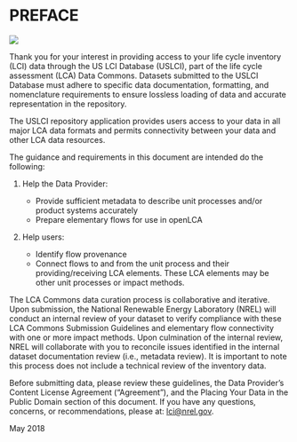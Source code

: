 # PREFACE

![](https://github.com/uslci-admin/private-uslci-content/blob/dev/images/NREL_1.png)

Thank you for your interest in providing access to your life cycle inventory (LCI) data through the US LCI Database (USLCI), part of the life cycle assessment (LCA) Data Commons. Datasets submitted to the USLCI Database must adhere to specific data documentation, formatting, and nomenclature requirements to ensure lossless loading of data and accurate representation in the repository.

The USLCI repository application provides users access to your data in all major LCA data formats and permits connectivity between your data and other LCA data resources.

The guidance and requirements in this document are intended do the following:

1. Help the Data Provider:
    *  Provide sufficient metadata to describe unit processes and/or product systems accurately
    *  Prepare elementary flows for use in openLCA

2. Help users:
    *  Identify flow provenance
    *  Connect flows to and from the unit process and their providing/receiving LCA elements. These LCA elements may be other unit processes or impact methods.

The LCA Commons data curation process is collaborative and iterative. Upon submission, the National Renewable Energy Laboratory (NREL) will conduct an internal review of your dataset to verify compliance with these LCA Commons Submission Guidelines and elementary flow connectivity with one or more impact methods. Upon culmination of the internal review, NREL will collaborate with you to reconcile issues identified in the internal dataset documentation review (i.e., metadata review). It is important to note this process does not include a technical review of the inventory data.

Before submitting data, please review these guidelines, the Data Provider’s Content License Agreement (“Agreement”), and the Placing Your Data in the Public Domain section of this document. If you have any questions, concerns, or recommendations, please at: lci@nrel.gov.

May 2018
